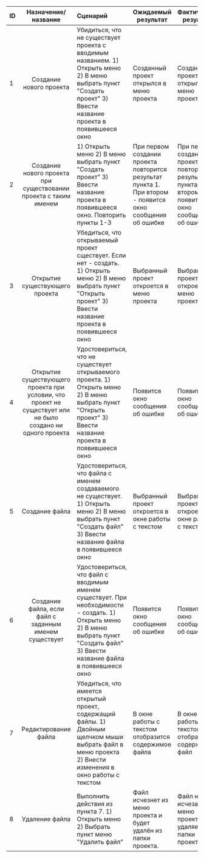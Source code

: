 ID|Назначение/<br />название|Сценарий|Ожидаемый<br />результат|Фактический<br />результат|Оценка
--|:------------------------:|:--------|-------------------|---------------------|------
1|Создание нового проекта|Убидиться, что не существует проекта с вводимым названием. 1) Открыть меню 2) В меню выбрать пункт "Создать проект" 3) Ввести название проекта в появившееся окно|Созданный проект открылся в меню проекта|Созданный проект открылся в меню проекта|Тест пройден
2|Создание нового проекта при существовании проекта с таким именем|1) Открыть меню 2) В меню выбрать пункт "Создать проект" 3) Ввести название проекта в появившееся окно. Повторить пункты 1-3|При первом создании проекта повторится результат пункта 1. При втором - появится окно сообщения об ошибке|При первом создании проекта повторится результат пункта 1. При втором - появится окно сообщения об ошибке|Тест пройден
3|Открытие существующего проекта|Убедиться, что открываемый проект сществует. Если нет - создать. 1) Открыть меню 2) В меню выбрать пункт "Открыть проект" 3) Ввести название проекта в появившееся окно|Выбранный проект откроется в меню проекта|Выбранный проект откроется в меню проекта|Тест пройден
4|Открытие существующего проекта при условии, что проект не существует или не было создано ни одного проекта|Удостовериться, что не существует открываемого проекта. 1) Открыть меню 2) В меню выбрать пункт "Открыть проект" 3) Ввести название проекта в появившееся окно|Появится окно сообщения об ошибке|Появится окно сообщения об ошибке|Тест пройден
5|Создание файла|Удостовериться, что файла с именем создаваемого не существует. 1) Открыть меню 2) В меню выбрать пункт "Создать файл" 3) Ввести название файла в появившееся окно|Выбранный проект откроется в окне работы с текстом|Выбранный проект откроется в окне работы с текстом|Тест пройден
6|Создание файла, если файл с заданным именем существует|Удостовериться, что файл с вводимым именем существует. При необходимости - создать. 1) Открыть меню 2) В меню выбрать пункт "Создать файл" 3) Ввести название файла в появившееся окно|Появится окно сообщения об ошибке|Появится окно сообщения об ошибке| Тест пройден
7|Редактирование файла|Убедиться, что имеется открытый проект, содержащий файлы. 1) Двойным щелчком мыши выбрать файл в меню проекта 2) Внести изменения в окно работы с текстом|В окне работы с текстом отобразится содержимое файла| В окне работы с текстом отобразится содержимое файл|Тест пройден
8|Удаление файла|Выполнить действия из пункта 7. 1) Открыть меню 2) Выбрать пункт меню "Удалить файл"|Файл исчезнет из меню проекта и будет удалён из папки проекта.| Файл не исчезает из меню проекта и не удаляется из папки проекта|Тест не пройден

